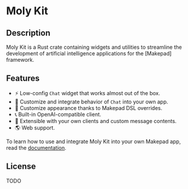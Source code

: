 # Moly Kit

## Description

Moly Kit is a Rust crate containing widgets and utilities to streamline the development
of artificial intelligence applications for the [Makepad] framework.

## Features

- ⚡️ Low-config `Chat` widget that works almost out of the box.
- 🔧 Customize and integrate behavior of `Chat` into your own app.
- 🎨 Customize appearance thanks to Makepad DSL overrides.
- 📞 Built-in OpenAI-compatible client.
- 🧩 Extensible with your own clients and custom message contents.
- 🌎 Web support.

To learn how to use and integrate Moly Kit into your own Makepad app, read the
[documentation](docs/index.md).

## License

TODO